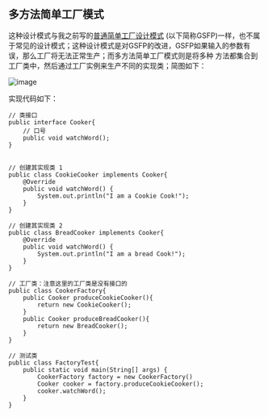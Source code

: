 ## 多方法简单工厂模式
这种设计模式与我之前写的[普通简单工厂设计模式](https://github.com/HollyBean/huangqiubin.github.io/blob/master/general-simple-factory-pattern.md "普通简单工厂模式")
(以下简称GSFP)一样，也不属于常见的设计模式；这种设计模式是对GSFP的改进，GSFP如果输入的参数有误，那么工厂将无法正常生产；而多方法简单工厂模式则是将多种
方法都集合到工厂类中，然后通过工厂实例来生产不同的实现类；简图如下：

![image](http://pjb1sfuje.bkt.clouddn.com/vary-simple-factory-pattern.jpg "多方法简单工厂")

实现代码如下：
```
// 类接口
public interface Cooker{
    // 口号
    public void watchWord();
}


// 创建其实现类 1
public class CookieCooker implements Cooker{
    @Override
    public void watchWord() {
        System.out.println("I am a Cookie Cook!");
    }
}

// 创建其实现类 2
public class BreadCooker implements Cooker{
    @Override
    public void watchWord() {
        System.out.println("I am a bread Cook!");
    }
}

// 工厂类：注意这里的工厂类是没有接口的
public class CookerFactory{
    public Cooker produceCookieCooker(){
        return new CookieCooker();
    }
    public Cooker produceBreadCooker(){
        return new BreadCooker();
    }
}

// 测试类
public class FactoryTest{
    public static void main(String[] args) {
        CookerFactory factory = new CookerFactory()
        Cooker cooker = factory.produceCookieCooker();
        cooker.watchWord();
    }
}
```
